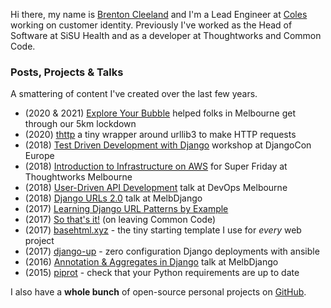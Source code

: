 <!-- slug: -->
<!-- template: page -->
<!-- published: 2021-01-01T00:00:00.000Z -->

Hi there, my name is <a href="mailto:brenton@brntn.me">Brenton Cleeland</a> and I'm a Lead Engineer at [Coles](https://www.coles.com.au) working on customer identity.
Previously I've worked as the Head of Software at SiSU Health and as a developer at Thoughtworks and Common Code.


### Posts, Projects & Talks

A smattering of content I've created over the last few years.

- (2020 & 2021) [Explore Your Bubble](https://exploreyourbubble.com/) helped folks in Melbourne get through our 5km lockdown
- (2020) [thttp](https://github.com/sesh/thttp) a tiny wrapper around urllib3 to make HTTP requests
- (2018) [Test Driven Development with Django](https://sesh.github.io/django-tdd/) workshop at DjangoCon Europe
- (2018) [Introduction to Infrastructure on AWS](https://sesh.github.io/tw-aws-super-friyay/slides/#0) for Super Friday at Thoughtworks Melbourne
- (2018) [User-Driven API Development](https://github.com/sesh/api-talk-march-2018/blob/master/User_APIs.md) talk at DevOps Melbourne
- (2018) [Django URLs 2.0](/2018/01/28/59) talk at MelbDjango
- (2017) [Learning Django URL Patterns by Example](/2017/10/15/50)
- (2017) [So that's it!](https://twitter.com/sesh/status/916458668522070017) (on leaving Common Code)
- (2017) [basehtml.xyz](https://github.com/sesh/basehtml) - the tiny starting template I use for _every_ web project
- (2017) [django-up](https://github.com/sesh/django-up) - zero configuration Django deployments with ansible
- (2016) [Annotation & Aggregates in Django](http://slides.com/brntn/aggregation-in-django#/) talk at MelbDjango
- (2015) [piprot](https://github.com/sesh/piprot) - check that your Python requirements are up to date

I also have a **whole bunch** of open-source personal projects on [GitHub](https://github.com/sesh).

